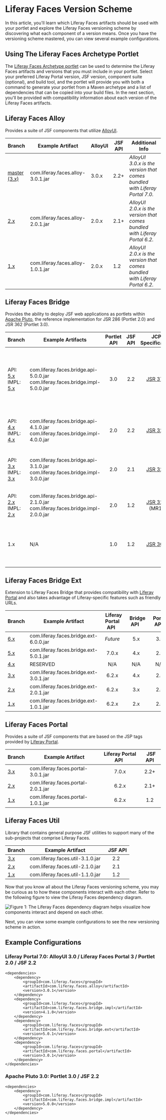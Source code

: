 # Liferay Faces Version Scheme [](id=liferay-faces-version-scheme)

In this article, you'll learn which Liferay Faces artifacts should be used with
your portlet and explore the Liferay Faces versioning scheme by discovering what
each component of a version means. Once you have the versioning scheme mastered,
you can view several example configurations.

## Using The Liferay Faces Archetype Portlet [](id=using-the-liferay-faces-archetype-portlet)

The [Liferay Faces Archetype portlet](http://liferayfaces.org) can be used to
determine the Liferay Faces artifacts and versions that you must include in
your portlet. Select your preferred Liferay Portal version, JSF version,
component suite (optional), and build tool, and the portlet will provide you
with both a command to generate your portlet from a Maven archetype and a list
of dependencies that can be copied into your build files. In the next section,
you'll be provided with compatibility information about each version of the
Liferay Faces artifacts.

## Liferay Faces Alloy [](id=liferay-faces-alloy)

Provides a suite of JSF components that utilize [AlloyUI](http://alloyui.com/).

|Branch|Example Artifact|AlloyUI|JSF API|Additional Info|
|------|----------------|-------|-------|---------------|
|[master (3.x)](https://github.com/liferay/liferay-faces-alloy/tree/master)|com.liferay.faces.alloy-3.0.1.jar|3.0.x|2.2+|*AlloyUI 3.0.x is the version that comes bundled with Liferay Portal 7.0.*|
|[2.x](https://github.com/liferay/liferay-faces-alloy/tree/2.x)|com.liferay.faces.alloy-2.0.1.jar|2.0.x|2.1+|*AlloyUI 2.0.x is the version that comes bundled with Liferay Portal 6.2.*|
|[1.x](https://github.com/liferay/liferay-faces-alloy/tree/1.x)|com.liferay.faces.alloy-1.0.1.jar|2.0.x|1.2|*AlloyUI 2.0.x is the version that comes bundled with Liferay Portal 6.2.*|

## Liferay Faces Bridge [](id=liferay-faces-bridge)

Provides the ability to deploy JSF web applications as portlets within
[Apache Pluto](https://portals.apache.org/pluto/), the reference implementation
for JSR 286 (Portlet 2.0) and JSR 362 (Portlet 3.0).

|Branch|Example Artifacts|Portlet API|JSF API|JCP Specification|Additional Info|
|------|-----------------|:-----------:|:-------:|:-----------------:|---------------|
|API: [5.x](https://github.com/liferay/liferay-faces-bridge-api/tree/5.x)<br/>IMPL: [5.x](https://github.com/liferay/liferay-faces-bridge-impl/tree/5.x)|com.liferay.faces.bridge.api-5.0.0.jar<br/>com.liferay.faces.bridge.impl-5.0.0.jar|3.0|2.2|[JSR 378](https://www.jcp.org/en/jsr/detail?id=378)|*The Expert Group began work in September 2015 and the Specification is currently under development.*|
|API: [4.x](https://github.com/liferay/liferay-faces-bridge-api/tree/4.x)<br/>IMPL: [4.x](https://github.com/liferay/liferay-faces-bridge-impl/tree/4.x)|com.liferay.faces.bridge.api-4.1.0.jar<br/>com.liferay.faces.bridge.impl-4.0.0.jar|2.0|2.2|[JSR 329](https://www.jcp.org/en/jsr/detail?id=329)|*Includes non-standard bridge extensions for JSF 2.2.*|
|API: [3.x](https://github.com/liferay/liferay-faces-bridge-api/tree/3.x)<br/>IMPL: [3.x](https://github.com/liferay/liferay-faces-bridge-impl/tree/3.x)|com.liferay.faces.bridge.api-3.1.0.jar<br/>com.liferay.faces.bridge.impl-3.0.0.jar|2.0|2.1|[JSR 329](https://www.jcp.org/en/jsr/detail?id=329)|*Includes non-standard bridge extensions for JSF 2.1.*|
|API: [2.x](https://github.com/liferay/liferay-faces-bridge-api/tree/2.x)<br/>IMPL: [2.x](https://github.com/liferay/liferay-faces-bridge-impl/tree/2.x)|com.liferay.faces.bridge.api-2.1.0.jar<br/>com.liferay.faces.bridge.impl-2.0.0.jar|2.0|1.2|[JSR 329](https://www.jcp.org/en/jsr/detail?id=329) (MR1)|*Includes support for Maintenance Release 1 (MR1).*|
|1.x|N/A|1.0|1.2|[JSR 301](https://www.jcp.org/en/jsr/detail?id=301)|*N/A (Not Applicable) since Liferay Faces Bridge has never implemented JSR 301.*|

## Liferay Faces Bridge Ext [](id=liferay-faces-bridge-ext)

Extension to Liferay Faces Bridge that provides compatibility with
[Liferay Portal](http://www.liferay.com/community/liferay-projects/liferay-portal/overview)
and also takes advantage of Liferay-specific features such as friendly URLs.

|Branch           |Example Artifact                  |&nbsp;&nbsp;Liferay Portal API&nbsp;&nbsp;|&nbsp;&nbsp;Bridge API&nbsp;&nbsp;|&nbsp;&nbsp;Portlet API&nbsp;&nbsp;|JSF API|
|-----------------|------------------------------------|:--------------:|:----------:|:-----------:|:-------:|
|[6.x](https://github.com/liferay/liferay-faces-bridge-ext/tree/6.x)|com.liferay.faces.bridge.ext-6.0.0.jar|*Future*|5.x|3.0|2.2|
|[5.x](https://github.com/liferay/liferay-faces-bridge-ext/tree/5.x)|com.liferay.faces.bridge.ext-5.0.1.jar|7.0.x|4.x|2.0|2.2|
|[4.x](https://github.com/liferay/liferay-faces-bridge-ext/tree/4.x)|RESERVED|N/A|N/A|N/A|N/A|
|[3.x](https://github.com/liferay/liferay-faces-bridge-ext/tree/3.x)|com.liferay.faces.bridge.ext-3.0.1.jar|6.2.x|4.x|2.0|2.2|
|[2.x](https://github.com/liferay/liferay-faces-bridge-ext/tree/2.x)|com.liferay.faces.bridge.ext-2.0.1.jar|6.2.x|3.x|2.0|2.1|
|[1.x](https://github.com/liferay/liferay-faces-bridge-ext/tree/1.x)|com.liferay.faces.bridge.ext-1.0.1.jar|6.2.x|2.x|2.0|1.2|

## Liferay Faces Portal [](id=liferay-faces-portal)

Provides a suite of JSF components that are based on the JSP tags provided by
[Liferay Portal](http://www.liferay.com/community/liferay-projects/liferay-portal/overview).

|Branch|Example Artifact|Liferay Portal API&nbsp;&nbsp;|&nbsp;&nbsp;JSF API|
|------|----------------|:------------------:|:-------:|
|[3.x](https://github.com/liferay/liferay-faces-portal/tree/3.x)|com.liferay.faces.portal-3.0.1.jar|7.0.x|2.2+|
|[2.x](https://github.com/liferay/liferay-faces-portal/tree/2.x)|com.liferay.faces.portal-2.0.1.jar|6.2.x|2.1+|
|[1.x](https://github.com/liferay/liferay-faces-portal/tree/1.x)|com.liferay.faces.portal-1.0.1.jar|6.2.x|1.2|

## Liferay Faces Util [](id=liferay-faces-util)

Library that contains general purpose JSF utilities to support many of the
sub-projects that comprise Liferay Faces.

|Branch|Example Artifact|&nbsp;&nbsp;JSF API|
|------|----------------|:-------:|
|[3.x](https://github.com/liferay/liferay-faces-util/tree/3.x)|com.liferay.faces.util-3.1.0.jar|2.2|
|[2.x](https://github.com/liferay/liferay-faces-util/tree/2.x)|com.liferay.faces.util-2.1.0.jar|2.1|
|[1.x](https://github.com/liferay/liferay-faces-util/tree/1.x)|com.liferay.faces.util-1.1.0.jar|1.2|

Now that you know all about the Liferay Faces versioning scheme, you may be
curious as to how these components interact with each other. Refer to the
following figure to view the Liferay Faces dependency diagram.

![Figure 1: The Liferay Faces dependency diagram helps visualize how components interact and depend on each other.](../../images/liferay-faces-dependency-diagram.png)

Next, you can view some example configurations to see the new versioning scheme
in action.

## Example Configurations [](id=example-configurations)

### Liferay Portal 7.0: AlloyUI 3.0 / Liferay Faces Portal 3 / Portlet 2.0 / JSF 2.2 [](id=example-configuration-liferay-portal-7-0)

    <dependencies>
        <dependency>
            <groupId>com.liferay.faces</groupId>
            <artifactId>com.liferay.faces.alloy</artifactId>
            <version>3.0.1</version>
        </dependency>
        <dependency>
            <groupId>com.liferay.faces</groupId>
            <artifactId>com.liferay.faces.bridge.impl</artifactId>
            <version>4.1.0</version>
        </dependency>
        <dependency>
            <groupId>com.liferay.faces</groupId>
            <artifactId>com.liferay.faces.bridge.ext</artifactId>
            <version>5.0.1</version>
        </dependency>
        <dependency>
            <groupId>com.liferay.faces</groupId>
            <artifactId>com.liferay.faces.portal</artifactId>
            <version>3.0.1</version>
        </dependency>
    </dependencies>

### Apache Pluto 3.0: Portlet 3.0 / JSF 2.2 [](id=example-configuration-apache-pluto-3-0)

    <dependencies>
        <dependency>
            <groupId>com.liferay.faces</groupId>
            <artifactId>com.liferay.faces.bridge.impl</artifactId>
            <version>5.0.0</version>
        </dependency>
    </dependencies>
